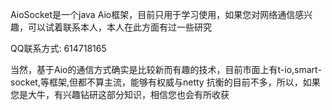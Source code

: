 
AioSocket是一个java Aio框架，目前只用于学习使用，如果您对网络通信感兴趣，可以试着联系本人，本人在此方面有过一些研究

QQ联系方式:  614718165

当然，基于Aio的通信方式确实是比较新而有趣的技术，目前市面上有t-io,smart-socket,等框架,但都不算主流，能够有权威与netty
抗衡的目前不多，所以，如果您是大牛，有兴趣钻研这部分知识，相信您也会有所收获
